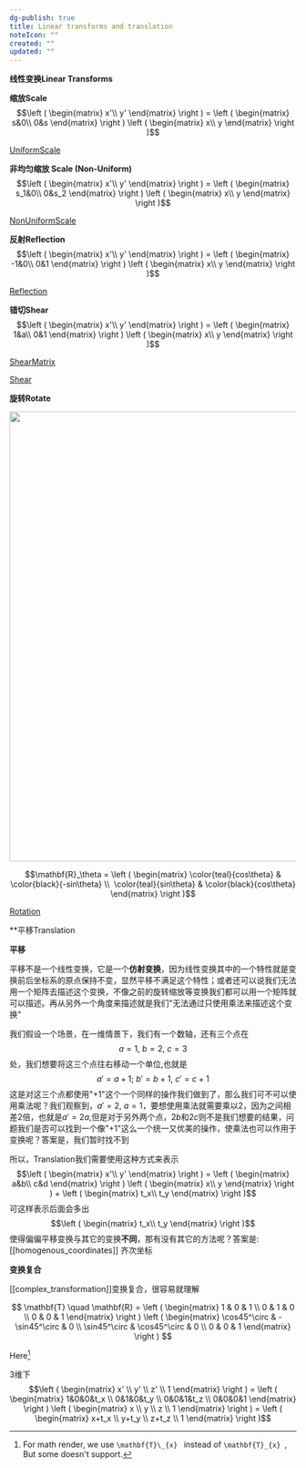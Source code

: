```yaml
---
dg-publish: true
title: Linear transforms and translation
noteIcon: ""
created: ""
updated: ""
---
```


**线性变换Linear Transforms**

**缩放Scale**
$$\left ( \begin{matrix} x'\\ y' \end{matrix} \right ) = \left ( \begin{matrix} s&0\\ 0&s \end{matrix} \right ) \left ( \begin{matrix} x\\ y \end{matrix} \right )$$

  

[UniformScale](https://cdn.jsdelivr.net/gh/aaronmack/image-hosting@master/mathematics/UniformScale.mp4 ':include :type=video controls width=100% height=360px')

  

**非均匀缩放 Scale (Non-Uniform)**
$$\left ( \begin{matrix} x'\\ y' \end{matrix} \right ) = \left ( \begin{matrix} s_1&0\\ 0&s_2 \end{matrix} \right ) \left ( \begin{matrix} x\\ y \end{matrix} \right )$$

  

[NonUniformScale](https://cdn.jsdelivr.net/gh/aaronmack/image-hosting@master/mathematics/NonUniformScale.mp4 ':include :type=video controls width=100% height=360px')

  

**反射Reflection**
$$\left ( \begin{matrix} x'\\ y' \end{matrix} \right ) = \left ( \begin{matrix} -1&0\\ 0&1 \end{matrix} \right ) \left ( \begin{matrix} x\\ y \end{matrix} \right )$$

  

[Reflection](https://cdn.jsdelivr.net/gh/aaronmack/image-hosting@master/mathematics/Reflection.mp4 ':include :type=video controls width=100% height=360px')

  

**错切Shear**
$$\left ( \begin{matrix} x'\\ y' \end{matrix} \right ) = \left ( \begin{matrix} 1&a\\ 0&1 \end{matrix} \right ) \left ( \begin{matrix} x\\ y \end{matrix} \right )$$

  

[ShearMatrix](https://cdn.jsdelivr.net/gh/aaronmack/image-hosting@master/mathematics/ShearMatrix.mp4 ':include :type=video controls width=100% height=360px')

  

[Shear](https://cdn.jsdelivr.net/gh/aaronmack/image-hosting@master/mathematics/Shear.mp4 ':include :type=video controls width=100% height=360px')

  

**旋转Rotate**<div align=center><img src="https://cdn.jsdelivr.net/gh/aaronmack/image-hosting@master/mathematics/手绘-Rotate.3lljascgw0k0.webp" width="790"></div>

$$\mathbf{R}_\theta = \left ( \begin{matrix} \color{teal}{cos\theta} & \color{black}{-sin\theta} \\  \color{teal}{sin\theta} & \color{black}{cos\theta} \end{matrix} \right )$$

  

[Rotation](https://cdn.jsdelivr.net/gh/aaronmack/image-hosting@master/mathematics/Rotation.mp4 ':include :type=video controls width=100% height=360px')

  

**平移Translation

**平移**

平移不是一个线性变换，它是一个**仿射变换**，因为线性变换其中的一个特性就是变换前后坐标系的原点保持不变，显然平移不满足这个特性；或者还可以说我们无法用一个矩阵去描述这个变换，不像之前的旋转缩放等变换我们都可以用一个矩阵就可以描述。再从另外一个角度来描述就是我们"无法通过只使用乘法来描述这个变换"

我们假设一个场景，在一维情景下，我们有一个数轴，还有三个点在
$$a=1,\ b=2,\ c=3$$
处，我们想要将这三个点往右移动一个单位,也就是
$$a'=a+1;\ b'=b+1,\ c'=c+1$$
这是对这三个点都使用"+1"这个一个同样的操作我们做到了，那么我们可不可以使用乘法呢？我们观察到，$a'=2,\ a=1$，要想使用乘法就需要乘以$2$，因为之间相差$2$倍，也就是$a'=2a$,但是对于另外两个点，$2b$和$2c$则不是我们想要的结果，问题我们是否可以找到一个像"+1"这么一个统一又优美的操作，使乘法也可以作用于变换呢？答案是，我们暂时找不到

所以，Translation我们需要使用这种方式来表示
$$\left ( \begin{matrix} x'\\ y' \end{matrix} \right ) = \left ( \begin{matrix} a&b\\ c&d \end{matrix} \right ) \left ( \begin{matrix} x\\ y \end{matrix} \right ) + \left ( \begin{matrix} t_x\\ t_y \end{matrix} \right )$$
可这样表示后面会多出
$$\left ( \begin{matrix} t_x\\ t_y \end{matrix} \right )$$
使得偏偏平移变换与其它的变换**不同**，那有没有其它的方法呢？答案是: [[homogenous_coordinates]] 齐次坐标


**变换复合**

[[complex_transformation]]变换复合，很容易就理解

$$
\mathbf{T} \quad
\mathbf{R} = 
\left ( 
\begin{matrix} 1 & 0 & 1 \\ 0 & 1 & 0 \\ 0 & 0 & 1 
\end{matrix} 
\right ) 
\left ( 
\begin{matrix} \cos45^\circ & -\sin45^\circ & 0 \\ \sin45^\circ & \cos45^\circ & 0 \\ 0 & 0 & 1 
\end{matrix} 
\right )
$$

Here[^1]

3维下
$$\left ( \begin{matrix} x' \\ y' \\ z' \\ 1 \end{matrix} \right ) = \left ( \begin{matrix} 1&0&0&t_x \\ 0&1&0&t_y \\ 0&0&1&t_z \\ 0&0&0&1 \end{matrix} \right ) \left ( \begin{matrix} x \\ y \\ z \\ 1 \end{matrix} \right ) = \left ( \begin{matrix} x+t_x \\ y+t_y \\ z+t_z \\ 1 \end{matrix} \right )$$

[^1]: For math render, we use `\mathbf{T}\_{x} ` instead of `\mathbf{T}_{x} `, But some doesn't support.